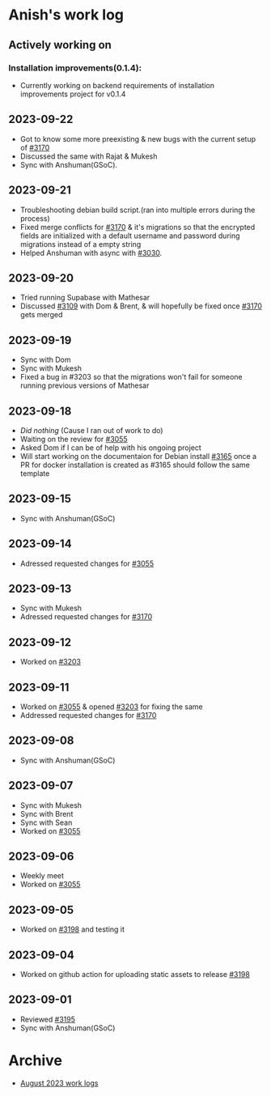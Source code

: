 # Anish's work log

## Actively working on

### Installation improvements(0.1.4):

- Currently working on backend requirements of installation improvements project for v0.1.4

## 2023-09-22

- Got to know some more preexisting & new bugs with the current setup of [#3170](https://github.com/centerofci/mathesar/pull/3170)
- Discussed the same with Rajat & Mukesh
- Sync with Anshuman(GSoC).

## 2023-09-21

- Troubleshooting debian build script.(ran into multiple errors during the process)
- Fixed merge conflicts for [#3170](https://github.com/centerofci/mathesar/pull/3170) & it's migrations so that the encrypted fields are initialized with a default username and password during migrations instead of a empty string
- Helped Anshuman with async with [#3030](https://github.com/centerofci/mathesar/pull/3030).

## 2023-09-20

- Tried running Supabase with Mathesar
- Discussed [#3109](https://github.com/centerofci/mathesar/pull/3109) with Dom & Brent, & will hopefully be fixed once [#3170](https://github.com/centerofci/mathesar/pull/3170) gets merged 

## 2023-09-19

- Sync with Dom
- Sync with Mukesh
- Fixed a bug in #3203 so that the migrations won't fail for someone running previous versions of Mathesar

## 2023-09-18

- *Did nothing* (Cause I ran out of work to do)
- Waiting on the review for [#3055](https://github.com/centerofci/mathesar/pull/3055)
- Asked Dom if I can be of help with his ongoing project
- Will start working on the documentaion for Debian install [#3165](https://github.com/centerofci/mathesar/issues/3165) once a PR for docker installation is created as #3165 should follow the same template

## 2023-09-15

- Sync with Anshuman(GSoC)

## 2023-09-14

- Adressed requested changes for [#3055](https://github.com/centerofci/mathesar/pull/3055)

## 2023-09-13

- Sync with Mukesh
- Adressed requested changes for [#3170](https://github.com/centerofci/mathesar/pull/3170)

## 2023-09-12

- Worked on [#3203](https://github.com/centerofci/mathesar/pull/3203)

## 2023-09-11

- Worked on [#3055](https://github.com/centerofci/mathesar/issues/3055) & opened [#3203](https://github.com/centerofci/mathesar/pull/3203) for fixing the same
- Addressed requested changes for [#3170](https://github.com/centerofci/mathesar/pull/3170)

## 2023-09-08

- Sync with Anshuman(GSoC)

## 2023-09-07

- Sync with Mukesh
- Sync with Brent
- Sync with Sean
- Worked on [#3055](https://github.com/centerofci/mathesar/issues/3055)

## 2023-09-06

- Weekly meet
- Worked on [#3055](https://github.com/centerofci/mathesar/issues/3055)

## 2023-09-05

- Worked on [#3198](https://github.com/centerofci/mathesar/pull/3198) and testing it

## 2023-09-04

- Worked on github action for uploading static assets to release [#3198](https://github.com/centerofci/mathesar/pull/3198)

## 2023-09-01

- Reviewed [#3195](https://github.com/centerofci/mathesar/pull/3195)
- Sync with Anshuman(GSoC)

# Archive
 - [August 2023 work logs](/team/worklogs/archive/2023-08/anish/)
